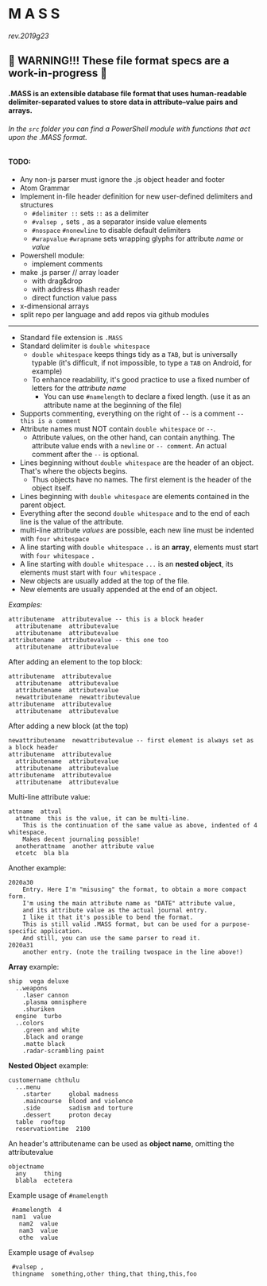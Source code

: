 # M A S S
_rev.2019g23_

🔴 WARNING!!! These file format specs are a work-in-progress 🔴
---
#### .MASS is an extensible database file format that uses human-readable delimiter-separated values to store data in attribute–value pairs and arrays.
###### In the `src` folder you can find a PowerShell module with functions that act upon the .MASS format.
#### TODO:
  * Any non-js parser must ignore the .js object header and footer
  * Atom Grammar
  * Implement in-file header definition for new user-defined delimiters and structures
    - `#delimiter ::` sets `::` as a delimiter
    - `#valsep ,` sets `,` as a separator inside value elements
    - `#nospace` `#nonewline` to disable default delimiters
    - `#wrapvalue` `#wrapname` sets wrapping glyphs for attribute _name_ or _value_
  * Powershell module:
    - implement comments
  * make .js parser // array loader
    - with drag&drop
    - with address #hash reader
    - direct function value pass
  * x-dimensional arrays
  * split repo per language and add repos via github modules
---  
* Standard file extension is `.MASS`
* Standard delimiter is `double whitespace`
  - `double whitespace` keeps things tidy as a `TAB`, but is universally typable (it's difficult, if not impossible, to type a `TAB` on Android, for example)
  - To enhance readability, it's good practice to use a fixed number of letters for the _attribute name_
    + You can use `#namelength` to declare a fixed length. (use it as an attribute name at the beginning of the file)
* Supports commenting, everything on the right of `--` is a comment `-- this is a comment`
* Attribute names must NOT contain `double whitespace` or `--`.
  - Attribute values, on the other hand, can contain anything. The attribute value ends with a `newline` or `-- comment`. An actual comment after the `--` is optional.
* Lines beginning without `double whitespace` are the header of an object. That's where the objects begins.
  - Thus objects have no names. The first element is the header of the object itself.
* Lines beginning with `double whitespace` are elements contained in the parent object.
* Everything after the second `double whitespace` and to the end of each line is the value of the attribute.
* multi-line attribute _values_ are possible, each new line must be indented with `four whitespace`
* A line starting with `double whitespace` `..` is an **array**, elements must start with `four whitespace` `.`
* A line starting with `double whitespace` `...` is an **nested object**, its elements must start with `four whitespace` `.`
* New objects are usually added at the top of the file.
* New elements are usually appended at the end of an object.

_Examples:_

~~~~
attributename  attributevalue -- this is a block header
  attributename  attributevalue
  attributename  attributevalue
attributename  attributevalue -- this one too
  attributename  attributevalue
~~~~
After adding an element to the top block:
~~~~
attributename  attributevalue
  attributename  attributevalue
  attributename  attributevalue
  newattributename  newattributevalue
attributename  attributevalue
  attributename  attributevalue
~~~~
After adding a new block (at the top)
~~~~
newattributename  newattributevalue -- first element is always set as a block header
attributename  attributevalue
  attributename  attributevalue
  attributename  attributevalue
attributename  attributevalue
  attributename  attributevalue
~~~~

Multi-line attribute value:
~~~~
attname  attval
  attname  this is the value, it can be multi-line.
    This is the continuation of the same value as above, indented of 4 whitespace.
    Makes decent journaling possible!
  anotherattname  another attribute value
  etcetc  bla bla
~~~~
Another example:
~~~~
2020a30  
    Entry. Here I'm "misusing" the format, to obtain a more compact form.
    I'm using the main attribute name as "DATE" attribute value,
    and its attribute value as the actual journal entry.
    I like it that it's possible to bend the format.
    This is still valid .MASS format, but can be used for a purpose-specific application.
    And still, you can use the same parser to read it.
2020a31  
    another entry. (note the trailing twospace in the line above!)
~~~~

**Array** example:
~~~~
ship  vega deluxe
  ..weapons
    .laser cannon
    .plasma omnisphere
    .shuriken
  engine  turbo
  ..colors
    .green and white
    .black and orange
    .matte black
    .radar-scrambling paint
~~~~

**Nested Object** example:
~~~~
customername chthulu
  ...menu
    .starter     global madness
    .maincourse  blood and violence
    .side        sadism and torture
    .dessert     proton decay
  table  rooftop
  reservationtime  2100
~~~~

An header's attributename can be used as **object name**, omitting the attributevalue
~~~~
objectname
  any     thing
  blabla  ectetera
~~~~

Example usage of `#namelength`
~~~~
 #namelength  4
 nam1  value
   nam2  value
   nam3  value
   othe  value
~~~~

Example usage of `#valsep`
~~~~
 #valsep ,
 thingname  something,other thing,that thing,this,foo
~~~~
